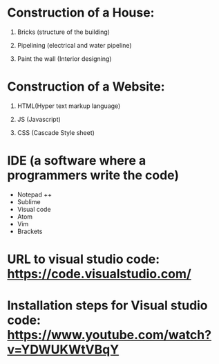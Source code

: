 # Construction of a House:

1. Bricks (structure of the building)

2. Pipelining (electrical and water pipeline)

3. Paint the wall (Interior designing)


# Construction of a Website:

1. HTML(Hyper text markup language)

2. JS (Javascript)

3. CSS (Cascade Style sheet)


# IDE (a software where a programmers write the code)
- Notepad ++    
- Sublime       
- Visual code   
- Atom        
- Vim
- Brackets


# URL to visual studio code: https://code.visualstudio.com/
# Installation steps for Visual studio code: https://www.youtube.com/watch?v=YDWUKWtVBqY
